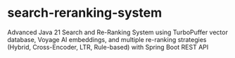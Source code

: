 # search-reranking-system
Advanced Java 21 Search and Re-Ranking System using TurboPuffer vector database, Voyage AI embeddings, and multiple re-ranking strategies (Hybrid, Cross-Encoder, LTR, Rule-based) with Spring Boot REST API
